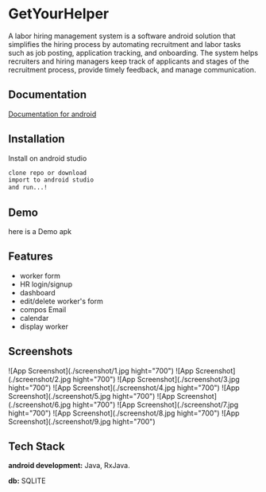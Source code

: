 # GetYourHelper

A labor hiring management system is a software android solution  that simplifies the hiring process by automating recruitment and labor tasks such as job posting, application tracking, and onboarding. The system helps recruiters and hiring managers keep track of applicants and stages of the recruitment process, provide timely feedback, and manage communication.
## Documentation

[Documentation for android](https://developer.android.com/docs)

## Installation

Install on android studio

```bash
clone repo or download
import to android studio
and run...!

```
    
## Demo

here is a Demo apk


## Features

- worker form 
- HR login/signup
- dashboard
- edit/delete worker's form
- compos Email
- calendar 
- display worker

## Screenshots


![App Screenshot](./screenshot/1.jpg hight="700")
![App Screenshot](./screenshot/2.jpg hight="700")
![App Screenshot](./screenshot/3.jpg hight="700")
![App Screenshot](./screenshot/4.jpg hight="700")
![App Screenshot](./screenshot/5.jpg hight="700")
![App Screenshot](./screenshot/6.jpg hight="700")
![App Screenshot](./screenshot/7.jpg hight="700")
![App Screenshot](./screenshot/8.jpg hight="700")
![App Screenshot](./screenshot/9.jpg hight="700")



## Tech Stack

**android development:** Java, RxJava.

**db:** SQLITE

